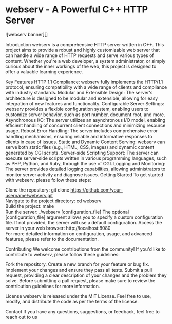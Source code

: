 # webserv - A Powerful C++ HTTP Server
![webserv banner][]

Introduction
webserv is a comprehensive HTTP server written in C++. This project aims to provide a robust and highly customizable web server that can handle a wide range of HTTP requests and serve various types of content. Whether you're a web developer, a system administrator, or simply curious about the inner workings of the web, this project is designed to offer a valuable learning experience.

Key Features
HTTP 1.1 Compliance: webserv fully implements the HTTP/1.1 protocol, ensuring compatibility with a wide range of clients and compliance with industry standards.
Modular and Extensible Design: The server's architecture is designed to be modular and extensible, allowing for easy integration of new features and functionality.
Configurable Server Settings: webserv provides a flexible configuration system, enabling users to customize server behavior, such as port number, document root, and more.
Asynchronous I/O: The server utilizes an asynchronous I/O model, enabling efficient handling of concurrent client connections and minimizing resource usage.
Robust Error Handling: The server includes comprehensive error handling mechanisms, ensuring reliable and informative responses to clients in case of issues.
Static and Dynamic Content Serving: webserv can serve both static files (e.g., HTML, CSS, images) and dynamic content generated by CGI scripts.
Server-side Scripting Support: The server can execute server-side scripts written in various programming languages, such as PHP, Python, and Ruby, through the use of CGI.
Logging and Monitoring: The server provides detailed logging capabilities, allowing administrators to monitor server activity and diagnose issues.
Getting Started
To get started with webserv, please follow these steps:

Clone the repository:   git clone https://github.com/your-username/webserv.git  
Navigate to the project directory:   cd webserv  
Build the project:   make  
Run the server:   ./webserv [configuration_file]   The optional [configuration_file] argument allows you to specify a custom configuration file. If not provided, the server will use a default configuration.
Access the server in your web browser:   http://localhost:8080  
For more detailed information on configuration, usage, and advanced features, please refer to the documentation.

Contributing
We welcome contributions from the community! If you'd like to contribute to webserv, please follow these guidelines:

Fork the repository.
Create a new branch for your feature or bug fix.
Implement your changes and ensure they pass all tests.
Submit a pull request, providing a clear description of your changes and the problem they solve.
Before submitting a pull request, please make sure to review the contribution guidelines for more information.

License
webserv is released under the MIT License. Feel free to use, modify, and distribute the code as per the terms of the license.

Contact
If you have any questions, suggestions, or feedback, feel free to reach out to us


